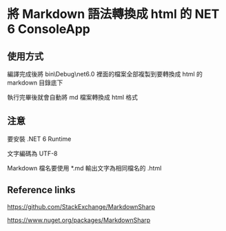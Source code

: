 # 將 Markdown 語法轉換成 html 的 NET 6 ConsoleApp

## 使用方式

編譯完成後將 bin\Debug\net6.0 裡面的檔案全部複製到要轉換成 html 的 markdown 目錄底下

執行完畢後就會自動將 md 檔案轉換成 html 格式

## 注意

要安裝 .NET 6 Runtime

文字編碼為 UTF-8

Markdown 檔名要使用 *.md 輸出文字為相同檔名的 .html

## Reference links

https://github.com/StackExchange/MarkdownSharp

https://www.nuget.org/packages/MarkdownSharp